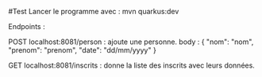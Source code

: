 #Test
Lancer le programme avec : mvn quarkus:dev

Endpoints :

POST localhost:8081/person : ajoute une personne.
body :
{
    "nom": "nom",
    "prenom": "prenom",
    "date": "dd/mm/yyyy"
}

GET localhost:8081/inscrits : donne la liste des inscrits avec leurs données.
